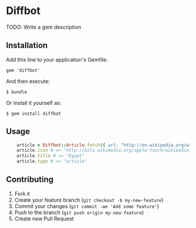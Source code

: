# Diffbot

TODO: Write a gem description

## Installation

Add this line to your application's Gemfile:

    gem 'diffbot'

And then execute:

    $ bundle

Or install it yourself as:

    $ gem install diffbot

## Usage

```rb
	article = Diffbot::Article.fetch({ url: "http://en.wikipedia.org/wiki/Egypt", token: "abc" }
	article.icon # => "http://bits.wikimedia.org/apple-touch/wikipedia.png"
	article.title # => "Egypt"
	article.type # => "article"
```

## Contributing

1. Fork it
2. Create your feature branch (`git checkout -b my-new-feature`)
3. Commit your changes (`git commit -am 'Add some feature'`)
4. Push to the branch (`git push origin my-new-feature`)
5. Create new Pull Request
